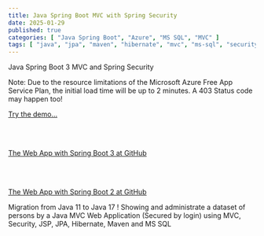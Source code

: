 ```yaml
---
title: Java Spring Boot MVC with Spring Security
date: 2025-01-29
published: true
categories: [ "Java Spring Boot", "Azure", "MS SQL", "MVC" ]
tags: [ "java", "jpa", "maven", "hibernate", "mvc", "ms-sql", "security", "azure", "mvc" ]
---
```


Java Spring Boot 3 MVC and Spring Security

<p>Note: Due to the resource limitations of the Microsoft Azure Free App Service Plan, the initial load time will be up to 2 minutes. A 403 Status code may happen too!</p>

<a href="https://pso-mvc-secure.azurewebsites.net" target="_blank" title="Java Spring Boot 3 Security">Try the demo...</a>
 
 
<br /><br />

<a href="https://github.com/persteenolsen/spring-boot-3-mvc-security" target="_blank">The Web App with Spring Boot 3 at GitHub</a>

<br /><br />

<a href="https://github.com/persteenolsen/springboot-mvc-security" target="_blank">The Web App with Spring Boot 2 at GitHub</a>


Migration from Java 11 to Java 17 ! Showing and administrate a dataset of persons by a Java MVC Web Application (Secured by login) using MVC, Security, JSP, JPA, Hibernate, Maven and MS SQL





